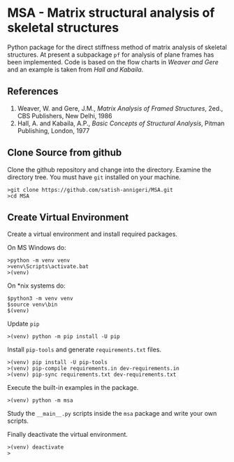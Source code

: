 # MSA - Matrix structural analysis of skeletal structures

Python package for the direct stiffness method of matrix analysis of skeletal structures. At present a subpackage `pf` for analysis of plane frames has been implemented. Code is based on the flow charts in *Weaver and Gere* and an example is taken from *Hall and Kabaila*.

## References
1. Weaver, W. and Gere, J.M., *Matrix Analysis of Framed Structures*, 2ed., CBS Publishers, New Delhi, 1986
2. Hall, A. and Kabaila, A.P., *Basic Concepts of Structural Analysis*, Pitman Publishing, London, 1977


## Clone Source from github
Clone the github repository and change into the directory. Examine the directory tree. You must have `git` installed on your machine.
```console
>git clone https://github.com/satish-annigeri/MSA.git
>cd MSA
```

## Create Virtual Environment
Create a virtual environment and install required packages.

On MS Windows do:
```console
>python -m venv venv
>venv\Scripts\activate.bat
>(venv)
```

On *nix systems do:
```console
$python3 -m venv venv
$source venv\bin
$(venv)
```

Update `pip`
```console
>(venv) python -m pip install -U pip
```

Install `pip-tools` and generate `requirements.txt` files.
```console
>(venv) pip install -U pip-tools
>(venv) pip-compile requirements.in dev-requirements.in
>(venv) pip-sync requirements.txt dev-requirements.txt
```

Execute the built-in examples in the package.
```console
>(venv) python -m msa
```

Study the `__main__.py` scripts inside the `msa` package and write your own scripts.

Finally deactivate the virtual environment.
```console
>(venv) deactivate
>
```